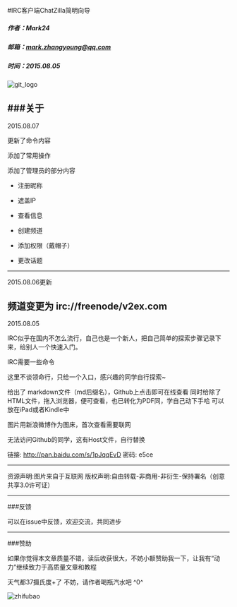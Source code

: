 #IRC客户端ChatZilla简明向导
##### 作者：Mark24
##### 邮箱：mark.zhangyoung@qq.com
##### 时间：2015.08.05
![git_logo](http://ww1.sinaimg.cn/mw690/44894cbbgw1eus4od5flfj20kw0h2mzd.jpg)

###关于
--------------------
2015.08.07

更新了命令内容

添加了常用操作

添加了管理员的部分内容

* 注册昵称

* 遮盖IP

* 查看信息

* 创建频道

* 添加权限（戴帽子）

* 更改话题

--------------------
2015.08.06更新 

频道变更为 irc://freenode/v2ex.com
--------------------
2015.08.05

IRC似乎在国内不怎么流行，自己也是一个新人，把自己简单的探索步骤记录下来，给别人一个快速入门。

IRC需要一些命令 

这里不谈领命行，只给一个入口，感兴趣的同学自行探索~



给出了 markdown文件（md后缀名），Github上点击即可在线查看
同时给除了HTML文件，拖入浏览器，便可查看，也已转化为PDF同，学自己动下手哈
可以放在iPad或者Kindle中

图片用新浪微博作为图床，首次查看需要联网

无法访问Github的同学，这有Host文件，自行替换

链接: http://pan.baidu.com/s/1pJqqEvD 密码: e5ce

<hr>
资源声明:图片来自于互联网  
版权声明:自由转载-非商用-非衍生-保持署名（创意共享3.0许可证）

<hr>
###反馈

可以在issue中反馈，欢迎交流，共同进步

<hr>
###赞助

如果你觉得本文章质量不错，读后收获很大，不妨小额赞助我一下，让我有“动力”继续致力于高质量文章和教程

天气都37摄氏度+了
不妨，请作者喝瓶汽水吧 ^0^


![zhifubao](http://ww1.sinaimg.cn/mw690/44894cbbgw1euiwofemusj20dt0dijsy.jpg)